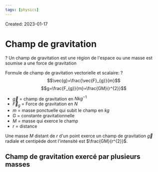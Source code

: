```yaml
---
tags: [physics] 
---
```

Created: 2023-01-17

# Champ de gravitation
?
Un champ de gravitation est une région de l'espace ou une masse est soumise a une force de gravitation
<!--SR:!2023-05-02,60,230-->

Formule de champ de gravitation vectorielle et scalaire:
?
$$\vec{g}=\frac{\vec{F}_{g}}{m}$$
$$g=\frac{F_{g}}{m}=\frac{GM}{r^{2}}$$
- $\vec{g}$ = champ de gravitation en $Nkg^{-1}$
- $\vec{F}_{g}$ = Force de gravitation en $N$
- $m$ = masse ponctuelle qui subit le champ en $kg$
- $G$ = constante gravitationnelle
- $M$ = masse qui exerce le champ
- $r$ = distance
<!--SR:!2023-03-23,42,250-->

Une masse $M$ distant de $r$ d'un point exerce un champ de gravitation $\vec{g}$ radiale et centipède dont l'intensité est $\frac{GM}{r^{2}}$. 

## Champ de gravitation exercé par plusieurs masses
